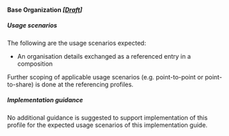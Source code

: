 #### Base Organization *[[Draft](http://hl7.org/fhir/stu3/versions.html#maturity)]*

##### Usage scenarios
The following are the usage scenarios expected:

* An organisation details exchanged as a referenced entry in a composition

Further scoping of applicable usage scenarios (e.g. point-to-point or point-to-share) is done at the referencing profiles.

##### Implementation guidance
No additional guidance is suggested to support implementation of this profile for the expected usage scenarios of this implementation guide.


